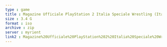 ```yaml
---
type : game
title : Magazine Ufficiale PlayStation 2 Italia Speciale Wrestling (Italy) (En,Fr,De,Es,It)
size : 3.4 G
format : iso
archive : zip
server : myrient
link2 : Magazine%20Ufficiale%20PlayStation%202%20Italia%20Speciale%20Wrestling%20%28Italy%29%20%28En%2CFr%2CDe%2CEs%2CIt%29
---
```

